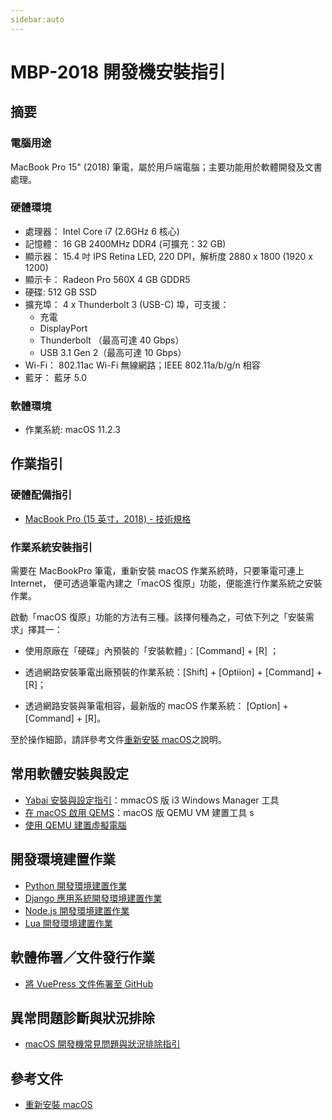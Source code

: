 ```yaml
---
sidebar:auto
---
```


# MBP-2018 開發機安裝指引

## 摘要

### 電腦用途

MacBook Pro 15" (2018) 筆電，屬於用戶端電腦；主要功能用於軟體開發及文書處理。

### 硬體環境

- 處理器： Intel Core i7 (2.6GHz 6 核心)
- 記憶體： 16 GB 2400MHz DDR4 (可擴充：32 GB)
- 顯示器： 15.4 吋 IPS Retina LED, 220 DPI，解析度 2880 x 1800 (1920 x 1200)
- 顯示卡： Radeon Pro 560X 4 GB GDDR5
- 硬碟: 512 GB SSD
- 擴充埠： 4 x Thunderbolt 3 (USB-C) 埠，可支援：
  - 充電
  - DisplayPort
  - Thunderbolt （最高可達 40 Gbps）
  - USB 3.1 Gen 2（最高可達 10 Gbps）
- Wi-Fi： 802.11ac Wi-Fi 無線網路；IEEE 802.11a/b/g/n 相容
- 藍牙： 藍牙 5.0

### 軟體環境

- 作業系統: macOS 11.2.3

## 作業指引

### 硬體配備指引

- [MacBook Pro (15 英寸，2018) - 技術規格](https://support.apple.com/kb/SP776?locale=zh_TW)

### 作業系統安裝指引

需要在 MacBookPro 筆電，重新安裝 macOS 作業系統時，只要筆電可連上 Internet，
便可透過筆電內建之「macOS 復原」功能，便能進行作業系統之安裝作業。

啟動「macOS 復原」功能的方法有三種。該擇何種為之，可依下列之「安裝需求」擇其一：

- 使用原廠在「硬碟」內預裝的「安裝軟體」：[Command] + [R] ；

- 透過網路安裝筆電出廠預裝的作業系統：[Shift] + [Optiion] + [Command] + [R]；

- 透過網路安裝與筆電相容，最新版的 macOS 作業系統： [Option] + [Command] + [R]。

至於操作細節，請詳參考文件[重新安裝 macOS](https://support.apple.com/zh-tw/HT204904)之說明。

## 常用軟體安裝與設定

- [Yabai 安裝與設定指引](/yabai/)：mmacOS 版 i3 Windows Manager 工具
- [在 macOS 啟用 QEMS](./Start_QEMU_on_macOS.md)：macOS 版 QEMU VM 建置工具 s
- [使用 QEMU 建置虛擬電腦](./VM_on_macOS_with_Libvirt_+_QEMU)

## 開發環境建置作業

- [Python 開發環境建置作業](./MacBookPro_Python_guideline.md)
- [Django 應用系統開發環境建置作業](./MacBookPro_Django_guideline.md)
- [Node.js 開發環境建置作業](./MacBookPro_nodejs_guideline.md)
- [Lua 開發環境建置作業](./MacBookPro_lua_guideline.md)

## 軟體佈署／文件發行作業

- [將 VuePress 文件佈署至 GitHub](./Deploy_Vuepress_to_GitHub.md)

## 異常問題診斷與狀況排除

- [macOS 開發機常見問題與狀況排除指引](/macOS/macOS_FAQ)

## 參考文件

- [重新安裝 macOS](https://support.apple.com/zh-tw/guide/mac-help/mchlp1599/mac)
